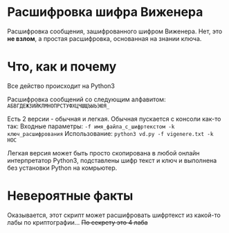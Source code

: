 # Расшифровка шифра Виженера
Расшифровка сообщения, зашифрованного шифром Виженера.
Нет, это **не взлом**, а простая расшифровка, основанная на знании ключа. 

# Что, как и почему
Все действо происходит на Python3

Расшифровка сообщений со следующим алфавитом:
```АБВГДЕЖЗИЙКЛМНОПРСТУФХЦЧШЩЪЫЬЭЮЯ_```

Есть 2 версии - обычная и легкая.
Обычная пускается с консоли как-то так:
Входные параметры: ```-f имя_файла_с_шифртекстом -k ключ_расшифрования```
Использование:
```python3 vd.py -f vigenere.txt -k НОС```

Легкая версия может быть просто скопирована в любой онлайн интерпретатор Python3, подставлены шифр текст и ключ и выполнена без установки Python на комрьютер.

# Невероятные факты
Оказывается, этот скрипт может расшифровать шифртекст из какой-то лабы по криптографии... ~~По секрету это 4 лаба~~
